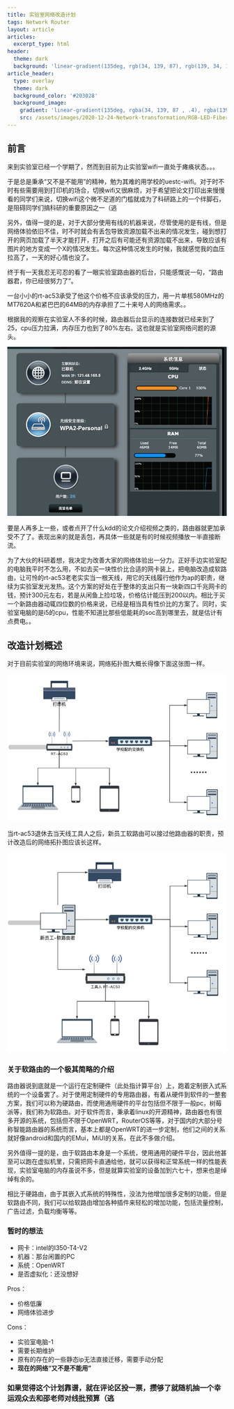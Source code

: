 ```yaml
---
title: 实验室网络改造计划
tags: Network Router
layout: article
articles:
  excerpt_type: html
header:
  theme: dark
  background: 'linear-gradient(135deg, rgb(34, 139, 87), rgb(139, 34, 139))'
article_header:
  type: overlay
  theme: dark
  background_color: '#203028'
  background_image:
    gradient: 'linear-gradient(135deg, rgba(34, 139, 87 , .4), rgba(139, 34, 139, .4))'
    src: /assets/images/2020-12-24-Network-transformation/RGB-LED-Fiber-Optic-Light-LED-Weave-Net-Lights.jpg
---
```


## 前言
来到实验室已经一个学期了，然而到目前为止实验室wifi一直处于瘫痪状态。。。
<!--more-->

于是总是秉承“又不是不能用”的精神，勉为其难的用学校的uestc-wifi。对于时不时有些需要用到打印机的场合，切换wifi又很麻烦，对于希望把论文打印出来慢慢看的同学们来说，切换wifi这个微不足道的门槛就成为了科研路上的一个绊脚石，是阻碍同学们搞科研的重要原因之一（逃

另外，值得一提的是，对于大部分使用有线的机器来说，尽管使用的是有线，但是网络体验依旧不佳，时不时就会有丢包导致资源加载不出来的情况发生，碰到想打开的网页加载了半天才能打开，打开之后有可能还有资源加载不出来，导致应该有图片的地方变成一个X的情况发生。每次这种情况发生的时候，我就感觉我的血压拉高了，一天的好心情也没了。

终于有一天我忍无可忍的看了一眼实验室路由器的后台，只能感慨说一句，“路由器君，你已经很努力了”。

一台小小的rt-ac53承受了他这个价格不应该承受的压力，用一片单核580MHz的MT7620A和紧巴巴的64MB的内存承担了二十来号人的网络需求。。

根据我的观察在实验室人不多的时候，路由器后台显示的连接数就已经来到了25，cpu压力拉满，内存压力也到了80%左右。这也就是实验室网络问题的源头。

![路由器压力](/assets/images/2020-12-24-Network-transformation/router_pressure.png)

要是人再多上一些，或者点开了什么kdd的论文介绍视频之类的，路由器就更加承受不了了。表现出来的就是丢包，再具体一些就是有的时候视频播放一半直接断流。

为了大伙的科研着想，我决定为改善大家的网络体验出一分力。正好手边实验室配的电脑我平时不怎么用，不如去买一块性价比合适的网卡装上，把电脑改造成软路由，让可怜的rt-ac53老老实实当一根天线，用它的天线履行他作为ap的职责，继续为实验室发光发热。这个方案的好处在于整体的支出只有一块新四口千兆网卡的钱，预计300元左右，若是从闲鱼上捡垃圾，价格估计能压到200以内。相比于买一个新路由器动辄四位数的价格来说，已经是相当具有性价比的方案了。同时，实验室电脑的是i5的cpu，性能不知道比那些低能耗的soc高到哪里去，就是估计有点费电。。

## 改造计划概述

对于目前实验室的网络环境来说，网络拓扑图大概长得像下面这张图一样。

![网络拓扑图](/assets/images/2020-12-24-Network-transformation/network-topo.jpg)

当rt-ac53退休去当天线工具人之后，新员工软路由可以接过他路由器的职责，预计改造后的网络拓扑图应该长这样。

![新网络拓扑图](/assets/images/2020-12-24-Network-transformation/new_network_topo.png)

### 关于软路由的一个极其简略的介绍

路由器说到底就是一个运行在定制硬件（此处指计算平台）上，跑着定制嵌入式系统的一个设备罢了。对于使用定制硬件的专用路由器，有着从硬件到软件的一整套方案，我们可以称为硬路由，而使用通用硬件的平台包括但不限于一般pc，树莓派等，我们称为软路由。对于软件而言，秉承着linux的开源精神，路由器也有很多开源的系统，包括但不限于OpenWRT，RouterOS等等，对于国内的大部分号称智能路由器的系统而言，基本上都是OpenWRT的进一步定制，他们之间的关系就好像android和国内的EMui，MiUI的关系，在此不多做介绍。

另外值得一提的是，由于软路由本身是一个系统，使用通用的硬件平台，因此他甚至可以跑在虚拟机里，只需把网卡直通给他，就可以获得和正常系统一样的性能表现，实验室电脑的内存虽说不多，但是就算实验室的设备加到六七十，想来也是绰绰有余的。

相比于硬路由，由于其嵌入式系统的特殊性，没法为他增加很多定制的功能，但是软路由不同，我们可以给软路由增加各种插件来轻松的增加功能，包括流量控制，广告过滤，负载均衡等等。

### 暂时的想法

* 网卡：intel的I350-T4-V2
* 机器：那台闲置的PC
* 系统：OpenWRT
* 是否虚拟化：还没想好

Pros：

* 价格低廉
* 网络体验进步

Cons：

* 实验室电脑-1
* 需要长期维护
* 原有的存在的一些静态ip无法直接迁移，需要手动分配
* **现在的网络“又不是不能用”**

### 如果觉得这个计划靠谱，就在评论区投一票，攒够了就随机抽一个幸运观众去和邵老师对线批预算（逃

